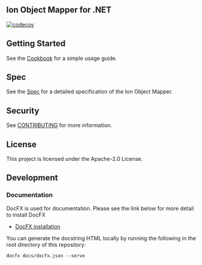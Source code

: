 ## Ion Object Mapper for .NET

[![codecov](https://codecov.io/gh/amzn/ion-object-mapper-dotnet/branch/main/graph/badge.svg?token=w6PsKN4xZ3)](https://codecov.io/gh/amzn/ion-object-mapper-dotnet)

## Getting Started

See the [Cookbook](COOKBOOK.md) for a simple usage guide.

## Spec

See the [Spec](SPEC.md) for a detailed specification of the Ion Object Mapper.

## Security

See [CONTRIBUTING](CONTRIBUTING.md#security-issue-notifications) for more information.

## License

This project is licensed under the Apache-2.0 License.

## Development

### Documentation 

DocFX is used for documentation. Please see the link below for more detail to install DocFX
* [DocFX installation](https://dotnet.github.io/docfx/tutorial/docfx_getting_started.html#2-use-docfx-as-a-command-line-tool)

You can generate the docstring HTML locally by running the following in the root directory of this repository:

```docfx docs/docfx.json --serve```
